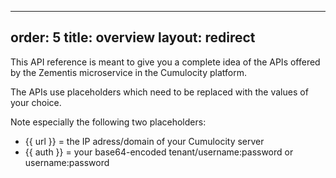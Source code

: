 
---
order: 5
title: overview
layout: redirect
---

This API reference is meant to give you a complete idea of the APIs offered by the Zementis microservice in the Cumulocity platform.

The APIs use placeholders which need to be replaced with the values of your choice.

Note especially the following two placeholders:

* {{ url }} = the IP adress/domain of your Cumulocity server
* {{ auth }} = your base64-encoded tenant/username:password or username:password


